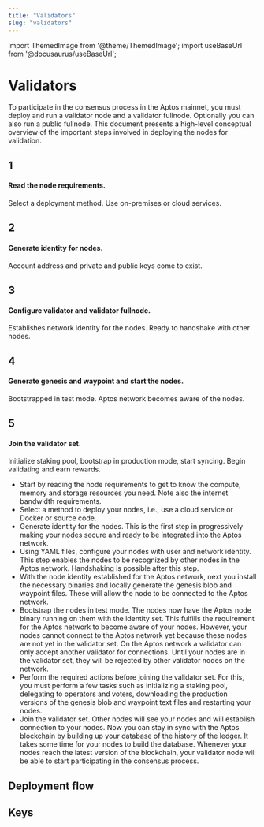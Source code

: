 ```yaml
---
title: "Validators"
slug: "validators"
---
```


import ThemedImage from '@theme/ThemedImage';
import useBaseUrl from '@docusaurus/useBaseUrl';


# Validators

To participate in the consensus process in the Aptos mainnet, you must deploy and run a validator node and a validator fullnode. Optionally you can also run a public fullnode. This document presents a high-level conceptual overview of the important steps involved in deploying the nodes for validation. 

<div class="docs-card-container">
<div class="row row-cols-1 row-cols-md-5 g-4">
<div class="col">
    <div class="card h-100" >
    <div class="card-body d-flex flex-column" >
    <p class="card-title card-link stretched-link"> <h2>1</h2></p>
    <p class="card-text"><h4>Read the node requirements.</h4></p>
    <p class="card-text">Select a deployment method. Use on-premises or cloud services.</p>
</div>
</div>
</div>
  <div class="col">
    <div class="card h-100" >
    <div class="card-body d-flex flex-column" >
    <p class="card-title"> <h2>2</h2></p>
    <p class="card-text"><h4>Generate identity for nodes.</h4></p>
    <p class="card-text">Account address and private and public keys come to exist.</p>
</div>
</div>
</div>
  <div class="col">
  <div class="card h-100" >
    <div class="card-body d-flex flex-column"  >
    <p class="card-title"> <h2>3</h2></p>
    <p class="card-text"><h4>Configure validator and validator fullnode.</h4></p>
    <p class="card-text">Establishes network identity for the nodes. Ready to handshake with other nodes.</p>
</div>
</div>
</div>
<div class="col">
  <div class="card h-100" >
    <div class="card-body d-flex flex-column"  >
    <p class="card-title"> <h2>4</h2></p>
    <p class="card-text"><h4>Generate genesis and waypoint and start the nodes.</h4></p>
    <p class="card-text">Bootstrapped in test mode. Aptos network becomes aware of the nodes.</p>
</div>
</div>
</div>
<div class="col">
  <div class="card h-100" >
    <div class="card-body d-flex flex-column"  >
    <p class="card-title"> <h2>5</h2></p>
    <p class="card-text"><h4>Join the validator set.</h4></p>
    <p class="card-text">Initialize staking pool, bootstrap in production mode, start syncing. Begin validating and earn rewards.</p>
</div>
</div>
</div>
</div>
</div>

- Start by reading the node requirements to get to know the compute, memory and storage resources you need. Note also the internet bandwidth requirements. 
- Select a method to deploy your nodes, i.e., use a cloud service or Docker or source code. 
- Generate identity for the nodes. This is the first step in progressively making your nodes secure and ready to be integrated into the Aptos network. 
- Using YAML files, configure your nodes with user and network identity. This step enables the nodes to be recognized by other nodes in the Aptos network. Handshaking is possible after this step.  
- With the node identity established for the Aptos network, next you install the necessary binaries and locally generate the genesis blob and waypoint files. These will allow the node to be connected to the Aptos network. 
- Bootstrap the nodes in test mode. The nodes now have the Aptos node binary running on them with the identity set. This fulfills the requirement for the Aptos network to become aware of your nodes. However, your nodes cannot connect to the Aptos network yet because these nodes are not yet in the validator set. On the Aptos network a validator can only accept another validator for connections. Until your nodes are in the validator set, they will be rejected by other validator nodes on the network. 
- Perform the required actions before joining the validator set. For this, you must perform a few tasks such as initializing a staking pool, delegating to operators and voters, downloading the production versions of the genesis blob and waypoint text files and restarting your nodes. 
- Join the validator set. Other nodes will see your nodes and will establish connection to your nodes. Now you can stay in sync with the Aptos blockchain by building up your database of the history of the ledger. It takes some time for your nodes to build the database. Whenever your nodes reach the latest version of the blockchain, your validator node will be able to start participating in the consensus process.

## Deployment flow

<center>
<ThemedImage
alt="Validator Deploy Flow"
sources={{
    light: useBaseUrl('/img/docs/validator-deploy-flow.svg'),
    dark: useBaseUrl('/img/docs/validator-deploy-flow-dark.svg'),
  }}
/>
</center>

## Keys

<center>
<ThemedImage
alt="Key YAMLs"
sources={{
    light: useBaseUrl('/img/docs/key-yamls.svg'),
    dark: useBaseUrl('/img/docs/key-yamls-dark.svg'),
  }}
/>
</center>

